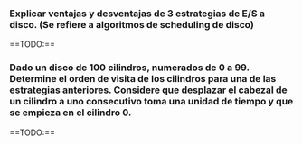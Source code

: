 ### Explicar ventajas y desventajas de 3 estrategias de E/S a disco. (Se refiere a algoritmos de scheduling de disco)

==TODO:==

### Dado un disco de 100 cilindros, numerados de 0 a 99. Determine el orden de visita de los cilindros para una de las estrategias anteriores. Considere que desplazar el cabezal de un cilindro a uno consecutivo toma una unidad de tiempo y que se empieza en el cilindro 0.

==TODO:==
